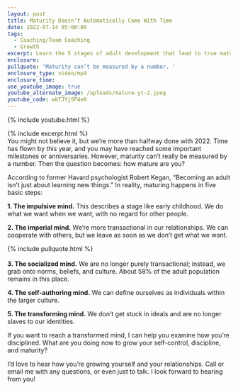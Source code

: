 ```yaml
---
layout: post
title: Maturity Doesn’t Automatically Come With Time
date: 2022-07-14 05:00:00
tags:
  - Coaching/Team Coaching
  - Growth
excerpt: Learn the 5 stages of adult development that lead to true maturity.
enclosure:
pullquote: 'Maturity can’t be measured by a number. '
enclosure_type: video/mp4
enclosure_time:
use_youtube_image: true
youtube_alternate_image: /uploads/mature-yt-2.jpeg
youtube_code: wbTJYjSP4e8
---
```

{% include youtube.html %}

{% include excerpt.html %}<br>You might not believe it, but we’re more than halfway done with 2022. Time has flown by this year, and you may have reached some important milestones or anniversaries. However, maturity can’t really be measured by a number. Then the question becomes: how mature are you?

According to former Havard psychologist Robert Kegan, “Becoming an adult isn’t just about learning new things.” In reality, maturing happens in five basic steps:

**1\. The impulsive mind.** This describes a stage like early childhood. We do what we want when we want, with no regard for other people.

**2\. The imperial mind.** We’re more transactional in our relationships. We can cooperate with others, but we leave as soon as we don’t get what we want.

{% include pullquote.html %}<br><br>**3\. The socialized mind.** We are no longer purely transactional; instead, we grab onto norms, beliefs, and culture. About 58% of the adult population remains in this place.

**4\. The self-authoring mind.** We can define ourselves as individuals within the larger culture.

**5\. The transforming mind.** We don’t get stuck in ideals and are no longer slaves to our identities.

If you want to reach a transformed mind, I can help you examine how you’re disciplined. What are you doing now to grow your self-control, discipline, and maturity?

I’d love to hear how you’re growing yourself and your relationships. Call or email me with any questions, or even just to talk. I look forward to hearing from you\!
